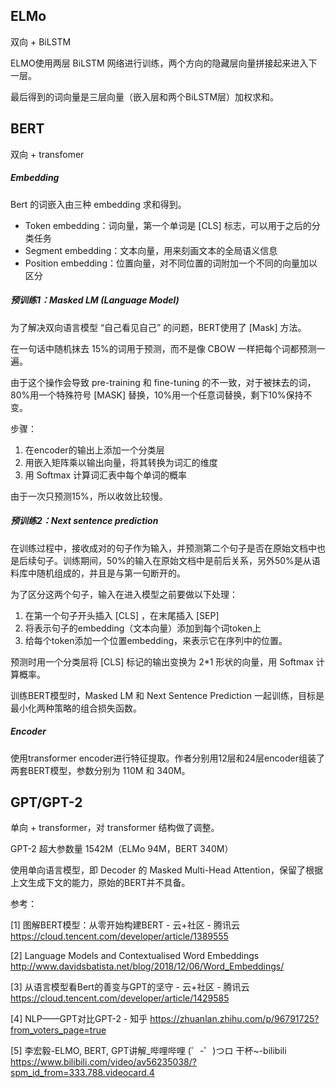 ## ELMo

双向 + BiLSTM

ELMO使用两层 BiLSTM 网络进行训练，两个方向的隐藏层向量拼接起来进入下一层。

最后得到的词向量是三层向量（嵌入层和两个BiLSTM层）加权求和。







## BERT

双向 + transfomer

##### Embedding

Bert 的词嵌入由三种 embedding 求和得到。

+ Token embedding：词向量，第一个单词是 [CLS] 标志，可以用于之后的分类任务
+ Segment embedding：文本向量，用来刻画文本的全局语义信息
+ Position embedding：位置向量，对不同位置的词附加一个不同的向量加以区分



##### 预训练1：Masked LM (Language Model)

为了解决双向语言模型 “自己看见自己” 的问题，BERT使用了 [Mask] 方法。

在一句话中随机抹去 15%的词用于预测，而不是像 CBOW 一样把每个词都预测一遍。

由于这个操作会导致 pre-training 和 fine-tuning 的不一致，对于被抹去的词，80%用一个特殊符号 [MASK] 替换，10%用一个任意词替换，剩下10%保持不变。

步骤：

1. 在encoder的输出上添加一个分类层
2. 用嵌入矩阵乘以输出向量，将其转换为词汇的维度
3. 用 Softmax 计算词汇表中每个单词的概率

由于一次只预测15%，所以收敛比较慢。



##### 预训练2：Next sentence prediction

在训练过程中，接收成对的句子作为输入，并预测第二个句子是否在原始文档中也是后续句子。训练期间，50%的输入在原始文档中是前后关系，另外50%是从语料库中随机组成的，并且是与第一句断开的。

为了区分这两个句子，输入在进入模型之前要做以下处理：

1. 在第一个句子开头插入 [CLS] ，在末尾插入 [SEP]
2. 将表示句子的embedding（文本向量）添加到每个词token上
3. 给每个token添加一个位置embedding，来表示它在序列中的位置。

预测时用一个分类层将 [CLS] 标记的输出变换为 2*1 形状的向量，用 Softmax 计算概率。



训练BERT模型时，Masked LM 和 Next Sentence Prediction 一起训练，目标是最小化两种策略的组合损失函数。



##### Encoder

使用transformer encoder进行特征提取。作者分别用12层和24层encoder组装了两套BERT模型，参数分别为 110M 和 340M。





## GPT/GPT-2

单向 + transformer，对 transformer 结构做了调整。

GPT-2 超大参数量 1542M（ELMo 94M，BERT 340M）

使用单向语言模型，即 Decoder 的 Masked Multi-Head Attention，保留了根据上文生成下文的能力，原始的BERT并不具备。



参考：

[1] 图解BERT模型：从零开始构建BERT - 云+社区 - 腾讯云
https://cloud.tencent.com/developer/article/1389555

[2] Language Models and Contextualised Word Embeddings
http://www.davidsbatista.net/blog/2018/12/06/Word_Embeddings/

[3] 从语言模型看Bert的善变与GPT的坚守 - 云+社区 - 腾讯云
https://cloud.tencent.com/developer/article/1429585

[4] NLP——GPT对比GPT-2 - 知乎
https://zhuanlan.zhihu.com/p/96791725?from_voters_page=true

[5] 李宏毅-ELMO, BERT, GPT讲解_哔哩哔哩 (゜-゜)つロ 干杯~-bilibili
https://www.bilibili.com/video/av56235038/?spm_id_from=333.788.videocard.4